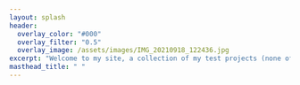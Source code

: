 ```yaml
---
layout: splash
header:
  overlay_color: "#000"
  overlay_filter: "0.5"
  overlay_image: /assets/images/IMG_20210918_122436.jpg
excerpt: "Welcome to my site, a collection of my test projects (none of which of course ever got completed)."
masthead_title: " "
---
```

